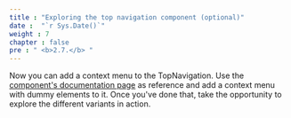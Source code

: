 ```yaml
---
title : "Exploring the top navigation component (optional)"
date :  "`r Sys.Date()`" 
weight : 7 
chapter : false
pre : " <b>2.7.</b> "
---
```

Now you can add a context menu to the TopNavigation. Use the [component's documentation page](https://cloudscape.design/components/top-navigation/?tabId=playground) as reference and add a context menu with dummy elements to it. Once you've done that, take the opportunity to explore the different variants in action.